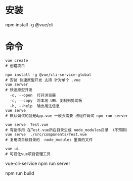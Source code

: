 # 安装
npm install -g @vue/cli

# 命令
```
vue create
# 创建项目

npm install -g @vue/cli-service-global
# 安装 快速原型开发 支持 针对单个 .vue
vue server
# 快速原型开发
  -o, --open  打开浏览器
  -c, --copy  将本地 URL 复制到剪切板
  -h, --help  输出用法信息
vue serve
# 默认调试的就是App.vue 一般会需要 根组件调试 npm run server

vue serve  Test.vue
# 有副作用 在Test.vue所在目录生成 node_modules目录 （不预期） 
vue serve  ./src/components/Test.vue
# 复用项目根目录的  node_modules 里面的文件

vue ui
# 可视化vue项目管理工具
```

vue-cli-service
npm run server


npm run build